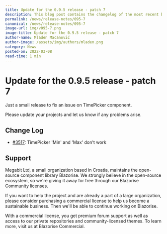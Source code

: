 ```yaml
---
title: Update for the 0.9.5 release - patch 7
description: This blog post contains the changelog of the most recent bug fixes included in the Blazorise v0.9.5.7 release.
permalink: /news/release-notes/095-7
canonical: /news/release-notes/095-7
image-url: img/v095-7.png
image-title: Update for the 0.9.5 release - patch 7
author-name: Mladen Macanović
author-image: /assets/img/authors/mladen.png
category: News
posted-on: 2022-03-08
read-time: 1 min
---
```


# Update for the 0.9.5 release - patch 7

Just a small release to fix an issue on TimePicker component.

Please update your projects and let us know if any problems arise.

## Change Log

- [#3517](https://github.com/Megabit/Blazorise/issues/3517): TimePicker 'Min' and 'Max' don't work

## Support

Megabit Ltd, a small organization based in Croatia, maintains the open-source component library Blazorise. We strongly believe in the open-source ecosystem, so we're giving it away for free through our Blazorise Community licenses.

If you want to help the project and are already a part of a large organization, please consider purchasing a commercial license to help us become a sustainable business. Then we'll be able to continue working on Blazorise.

With a commercial license, you get premium forum support as well as access to our private repositories and community-licensed themes. To learn more, visit us at Blazorise Commercial.
